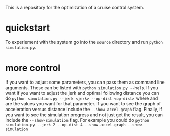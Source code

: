 This is a repository for the optimization of a cruise control system.

# quickstart 
To experiement with the system go into the `source` directory and run `python simulation.py`.

# more control
If you want to adjust some parameters, you can pass them as command line arguments. These can be listed with `python simulation.py --help`. If you want if you want to adjust the jerk and optimal following distance you can do `python simulation.py --jerk <jerk> --op-dist <op-dist>` where <jerk> and <op-dist> are the values you want for that parameter. If you want to see the graph of acceleration versus distance include the `--show-accel-graph` flag. Finally, if you want to see the simulation progress and not just get the result, you can include the `--show-simulation` flag. For example you could do `python simulation.py --jerk 2 --op-dist 4 --show-accel-graph --show-simulation`
